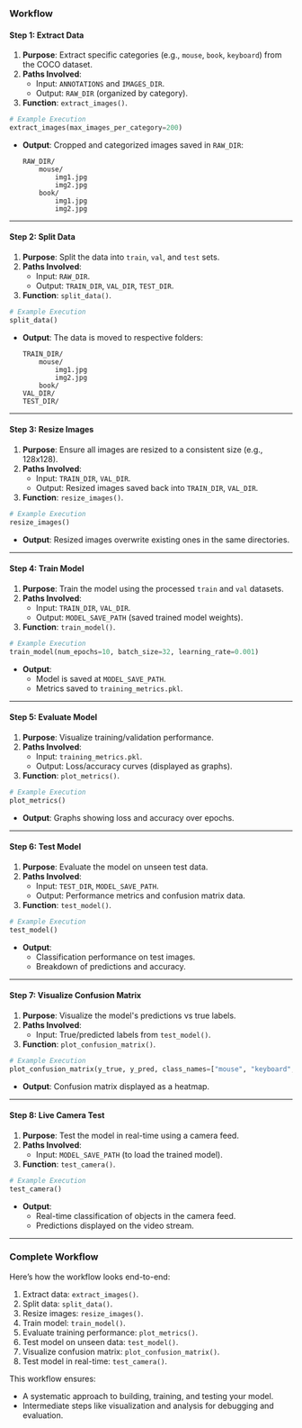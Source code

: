 
### **Workflow**

#### **Step 1: Extract Data**
1. **Purpose**: Extract specific categories (e.g., `mouse`, `book`, `keyboard`) from the COCO dataset.
2. **Paths Involved**: 
   - Input: `ANNOTATIONS` and `IMAGES_DIR`.
   - Output: `RAW_DIR` (organized by category).
3. **Function**: `extract_images()`.

```python
# Example Execution
extract_images(max_images_per_category=200)
```
- **Output**: Cropped and categorized images saved in `RAW_DIR`:
  ```
  RAW_DIR/
      mouse/
          img1.jpg
          img2.jpg
      book/
          img1.jpg
          img2.jpg
  ```

---

#### **Step 2: Split Data**
1. **Purpose**: Split the data into `train`, `val`, and `test` sets.
2. **Paths Involved**:
   - Input: `RAW_DIR`.
   - Output: `TRAIN_DIR`, `VAL_DIR`, `TEST_DIR`.
3. **Function**: `split_data()`.

```python
# Example Execution
split_data()
```
- **Output**: The data is moved to respective folders:
  ```
  TRAIN_DIR/
      mouse/
          img1.jpg
          img2.jpg
      book/
  VAL_DIR/
  TEST_DIR/
  ```

---

#### **Step 3: Resize Images**
1. **Purpose**: Ensure all images are resized to a consistent size (e.g., 128x128).
2. **Paths Involved**:
   - Input: `TRAIN_DIR`, `VAL_DIR`.
   - Output: Resized images saved back into `TRAIN_DIR`, `VAL_DIR`.
3. **Function**: `resize_images()`.

```python
# Example Execution
resize_images()
```
- **Output**: Resized images overwrite existing ones in the same directories.

---

#### **Step 4: Train Model**
1. **Purpose**: Train the model using the processed `train` and `val` datasets.
2. **Paths Involved**:
   - Input: `TRAIN_DIR`, `VAL_DIR`.
   - Output: `MODEL_SAVE_PATH` (saved trained model weights).
3. **Function**: `train_model()`.

```python
# Example Execution
train_model(num_epochs=10, batch_size=32, learning_rate=0.001)
```
- **Output**: 
  - Model is saved at `MODEL_SAVE_PATH`.
  - Metrics saved to `training_metrics.pkl`.

---

#### **Step 5: Evaluate Model**
1. **Purpose**: Visualize training/validation performance.
2. **Paths Involved**:
   - Input: `training_metrics.pkl`.
   - Output: Loss/accuracy curves (displayed as graphs).
3. **Function**: `plot_metrics()`.

```python
# Example Execution
plot_metrics()
```
- **Output**: Graphs showing loss and accuracy over epochs.

---

#### **Step 6: Test Model**
1. **Purpose**: Evaluate the model on unseen test data.
2. **Paths Involved**:
   - Input: `TEST_DIR`, `MODEL_SAVE_PATH`.
   - Output: Performance metrics and confusion matrix data.
3. **Function**: `test_model()`.

```python
# Example Execution
test_model()
```
- **Output**:
  - Classification performance on test images.
  - Breakdown of predictions and accuracy.

---

#### **Step 7: Visualize Confusion Matrix**
1. **Purpose**: Visualize the model's predictions vs true labels.
2. **Paths Involved**:
   - Input: True/predicted labels from `test_model()`.
3. **Function**: `plot_confusion_matrix()`.

```python
# Example Execution
plot_confusion_matrix(y_true, y_pred, class_names=["mouse", "keyboard", "book"])
```
- **Output**: Confusion matrix displayed as a heatmap.

---

#### **Step 8: Live Camera Test**
1. **Purpose**: Test the model in real-time using a camera feed.
2. **Paths Involved**:
   - Input: `MODEL_SAVE_PATH` (to load the trained model).
3. **Function**: `test_camera()`.

```python
# Example Execution
test_camera()
```
- **Output**:
  - Real-time classification of objects in the camera feed.
  - Predictions displayed on the video stream.

---

### **Complete Workflow**
Here’s how the workflow looks end-to-end:
1. Extract data: `extract_images()`.
2. Split data: `split_data()`.
3. Resize images: `resize_images()`.
4. Train model: `train_model()`.
5. Evaluate training performance: `plot_metrics()`.
6. Test model on unseen data: `test_model()`.
7. Visualize confusion matrix: `plot_confusion_matrix()`.
8. Test model in real-time: `test_camera()`.

This workflow ensures:
- A systematic approach to building, training, and testing your model.
- Intermediate steps like visualization and analysis for debugging and evaluation.